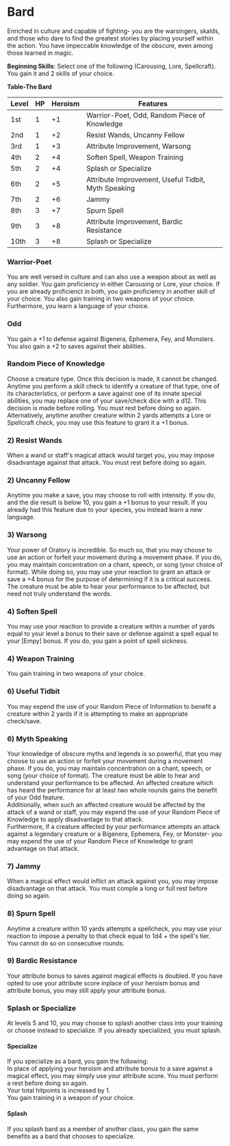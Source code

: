# Bard
Enriched in culture and capable of fighting- you are the warsingers, skalds, and those who dare to find the greatest stories by placing yourself within the action. You have impeccable knowledge of the obscure, even among those learned in magic.

**Beginning Skills**: Select one of the following (Carousing, Lore, Spellcraft). You gain it and 2 skills of your choice.

**Table-The Bard**

| Level | HP | Heroism  | Features                                          |
|-------|----|----------|---------------------------------------------------|
| 1st   | 1  |    +1    | Warrior-Poet, Odd, Random Piece of Knowledge      |
| 2nd   | 1  |    +2    | Resist Wands, Uncanny Fellow                      |
| 3rd   | 1  |    +3    | Attribute Improvement, Warsong                    |
| 4th   | 2  |    +4    | Soften Spell, Weapon Training                     |
| 5th   | 2  |    +4    | Splash or Specialize                              |
| 6th   | 2  |    +5    | Attribute Improvement, Useful Tidbit, Myth Speaking|
| 7th   | 2  |    +6    | Jammy                                             |
| 8th   | 3  |    +7    | Spurn Spell                                       |
| 9th   | 3  |    +8    | Attribute Improvement, Bardic Resistance          |
| 10th  | 3  |    +8    | Splash or Specialize                              |


### Warrior-Poet
You are well versed in culture and can also use a weapon about as well as any soldier. You gain proficiency in either Carousing or Lore, your choice. If you are already proficienct in both, you gain proficiency in another skill of your choice. You also gain training in two weapons of your choice. Furthermore, you learn a language of your choice.

### Odd
You gain a +1 to defense against Bigenera, Ephemera, Fey, and Monsters. You also gain a +2 to saves against their abilities.

### Random Piece of Knowledge
Choose a creature type. Once this decision is made, it cannot be changed.  
Anytime you perform a skill check to identify a creature of that type, one of its characteristics, or perform a save against one of its innate special abilities, you may replace one of your save/check dice with a d12. This decision is made before rolling. You must rest before doing so again.  
Alternatively, anytime another creature within 2 yards attempts a Lore or Spellcraft check, you may use this feature to grant it a +1 bonus.

### 2) Resist Wands
When a wand or staff's magical attack would target you, you may impose disadvantage against that attack. You must rest before doing so again.

### 2) Uncanny Fellow
Anytime you make a save, you may choose to roll with intensity. If you do, and the die result is below 10, you gain a +1 bonus to your result. If you already had this feature due to your species, you instead learn a new language.

### 3) Warsong
Your power of Oratory is incredible. So much so, that you may choose to use an action or forfeit your movement during a movement phase. If you do, you may maintain concentration on a chant, speech, or song (your choice of format). While doing so, you may use your reaction to grant an attack or save a +4 bonus for the purpose of determining if it is a critical success. The creature must be able to hear your performance to be affected, but need not truly understand the words.

### 4) Soften Spell
You may use your reaction to provide a creature within a number of yards equal to your level a bonus to their save or defense against a spell equal to your [Empy] bonus. If you do, you gain a point of spell sickness.

### 4) Weapon Training
You gain training in two weapons of your choice.

### 6) Useful Tidbit
You may expend the use of your Random Piece of Information to benefit a creature within 2 yards if it is attempting to make an appropriate check/save.

### 6) Myth Speaking
Your knowledge of obscure myths and legends is so powerful, that you may choose to use an action or forfeit your movement during a movement phase. If you do, you may maintain concentration on a chant, speech, or song (your choice of format). The creature must be able to hear and understand your performance to be affected. An affected creature which has heard the performance for at least two whole rounds gains the benefit of your Odd feature.  
Additionally, when such an affected creature would be affected by the attack of a wand or staff, you may expend the use of your Random Piece of Knowledge to apply disadvantage to that attack.  
Furthermore, if a creature affected by your performance attempts an attack against a legendary creature or a Bigenera, Ephemera, Fey, or Monster- you may expend the use of your Random Piece of Knowledge to grant advantage on that attack.

### 7) Jammy
When a magical effect would inflict an attack against you, you may impose disadvantage on that attack. You must comple a long or full rest before doing so again.

### 8) Spurn Spell
Anytime a creature within 10 yards attempts a spellcheck, you may use your reaction to impose a penalty to that check equal to 1d4 + the spell's tier. You cannot do so on consecutive rounds.

### 9) Bardic Resistance
Your attribute bonus to saves against magical effects is doubled. If you have opted to use your attribute score inplace of your heroism bonus and attribute bonus, you may still apply your attribute bonus.

### Splash or Specialize
At levels 5 and 10, you may choose to splash another class into your training or choose instead to specialize. If you already specialized, you must splash.

#### Specialize
If you specialize as a bard, you gain the following:  
In place of applying your heroism and attribute bonus to a save against a magical effect, you may simply use your attribute score. You must perform a rest before doing so again.  
Your total hitpoints is increased by 1.  
You gain training in a weapon of your choice.

#### Splash
If you splash bard as a member of another class, you gain the same benefits as a bard that chooses to specialize.
